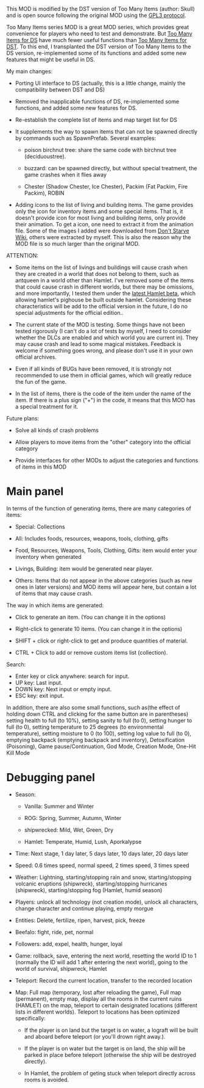 This MOD is modified by the DST version of Too Many Items (author: Skull) and is open source following the original MOD using the [GPL3 protocol](<https://www.gnu.org/licenses/gpl-3.0.html>).

Too Many Items series MOD is a great MOD series, which provides great convenience for players who need to test and demonstrate. But [Too Many Items for DS](<https://steamcommunity.com/sharedfiles/filedetails/?Id=579513934>) have much fewer useful functions than [Too Many Items for DST](<https://steamcommunity.com/sharedfiles/filedetails/?Id=551338671>). To this end, I transplanted the DST version of Too Many Items to the DS version, re-implemented some of its functions and added some new features that might be useful in DS.



My main changes:

- Porting UI interface to DS (actually, this is a little change, mainly the compatibility between DST and DS)
- Removed the inapplicable functions of DS, re-implemented some functions, and added some new features for DS.
- Re-establish the complete list of items and map target list for DS
- It supplements the way to spawn items  that can not be spawned directly by commands such as SpawnPrefab. Several examples:

  - poison birchnut tree: share the same code with birchnut tree (deciduoustree).

  - buzzard:  can be spawned directly, but without special treatment, the game crashes when it flies away

  - Chester (Shadow Chester, Ice Chester), Packim (Fat Packim, Fire Packim), ROBIN
- Adding icons to the list of living and building items. The game provides only the icon for inventory items and some special items. That is, it doesn't provide icon for most living and building items, only provide their animation. To get a icon, one need to extract it from the animation file. Some of the images I added were downloaded from [Don't Starve Wiki](<https://dontstarve.fandom.com/wiki/Don%27t_Starve_Wiki>), others were extracted by myself. This is also the reason why the MOD file is so much larger than the original MOD.



ATTENTION:

- Some items on the list of livings and buildings will cause crash when they are created in a world that does not belong to them, such as antqueen in a world other than Hamlet. I've removed some of the items that could cause crash in different worlds, but there may be omissions, and more importantly, I tested them under the [latest Hamlet beta](<https://steamcommunity.com/games/219740/announcements/detail/1727601346322579127>), which allowing hamlet's pighouse be built outside hamlet. Considering these characteristics will be add to the official version in the future, I do no special adjustments for the official edition..

- The current state of the MOD is testing. Some things have not been tested rigorously (I can't do a lot of tests by myself, I need to consider whether the DLCs are enabled and which world you are current in). They may cause crash and lead to some magical mistakes. Feedback is welcome if something goes wrong, and please don't use it in your own official archives.

- Even if all kinds of BUGs have been removed, it is strongly not recommended to use them in official games, which will greatly reduce the fun of the game.

- In the list of items,  there is the code of the item under the name of the item. If there is a plus sign ("+") in the code, it means that this MOD has a special treatment for it.




Future plans:

- Solve all kinds of crash problems

- Allow players to move items from the "other" category into the official category

- Provide interfaces for other MODs to adjust the categories and functions of items in this MOD









# Main panel

In terms of the function of generating items, there are many categories of items:

- Special: Collections

- All: Includes foods, resources, weapons, tools, clothing, gifts

- Food, Resources, Weapons, Tools, Clothing, Gifts: item would enter your inventory when generated

- Livings, Building: item would be generated near player.

- Others: Items that do not appear in the above categories (such as new ones in later versions) and MOD items will appear here, but contain a lot of items that may cause crash.



The way in which items are generated:

- Click to generate an item. (You can change it in the options)

- Right-click to generate 10 items. (You can change it in the options)

- SHIFT + click or right-click to get and produce quantities of material.

- CTRL + Click to add or remove custom items list (collection).



Search:

- Enter key or click anywhere: search for input.
- UP key: Last input.
- DOWN key: Next input or empty input.
- ESC key: exit input.



In addition, there are also some small functions, such as(the effect of holding down CTRL and clicking for the same button are in parentheses) setting health to full (to 10%), setting sanity to  full (to 0), setting hunger to full (to 0), setting temperature to 25 degrees (to environmental temperature), setting moisture to 0 (to 100), setting log value to full (to 0), emptying backpack (emptying backpack and inventory), Detoxification (Poisoning), Game pause/Continuation, God Mode, Creation Mode, One-Hit Kill Mode



# Debugging panel

- Season:

  - Vanilla: Summer and Winter

  - ROG: Spring, Summer, Autumn, Winter

  - shipwrecked: Mild, Wet, Green, Dry

  - Hamlet: Temperate, Humid, Lush, Aporkalypse

- Time: Next stage, 1 day later, 5 days later, 10 days later, 20 days later

- Speed: 0.6 times speed, normal speed, 2 times speed, 3 times speed

- Weather: Lightning, starting/stopping rain and snow, starting/stopping volcanic eruptions (shipwreck), starting/stopping hurricanes (shipwreck), starting/stopping fog (Hamlet, humid season)

- Players: unlock all technology (not creation mode), unlock all characters, change character and continue playing, empty morgue

- Entities: Delete, fertilize, ripen, harvest, pick, freeze

- Beefalo: fight, ride, pet, normal

- Followers: add, expel, health, hunger, loyal

- Game: rollback, save, entering the next world, resetting the world ID to 1 (normally the ID will add 1 after entering the next world), going to the world of survival, shipwreck, Hamlet

- Teleport: Record the current location, transfer to the recorded location

- Map: Full map (temporary, lost after reloading the game), Full map (permanent), empty map, display all the rooms in the current ruins (HAMLET) on the map, teleport to certain designated locations (different lists in different worlds). Teleport to locations has been optimized specifically:
  - If the player is on land but the target is on water, a lograft will be built and aboard before teleport (or you'll drown right away.).

  - If the player is on water but the target is on land, the ship will be parked in place before teleport (otherwise the ship will be destroyed directly).

  - In Hamlet, the problem of geting stuck when teleport directly across rooms is avoided.



